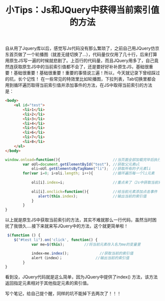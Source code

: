 ﻿---
title: 小Tips：Js和JQuery中获得当前索引值的方法
tags: JavaScript
categories: JavaScript
---

自从用了Jquery库以后，感觉写Js代码没有那么繁琐了，之前自己用JQuery仿京东首页做了一个轮播图（就差无缝切换了...），代码量仅仅用了几十行，后来打算用原生JS写一遍的时候就悲剧了。<!--more-->上百行的代码量，而且JQuery用多了，自己竟然连获取原生JS中的当前索引值都不会了，还是要好好补补原生JS，基础很重要！基础很重要！基础很重要！重要的事情说三遍！所以，今天就记录下曾经踩过的坑，长个记性！
在一些常见的特效里比如轮播图，下拉列表，Tab切换里都会用到循环遍历取得当前索引值并添加事件的方法，在JS中取得当前索引的方法是：
``` HTML
<body>
    <ul id="test">
        <li>1</li>
        <li>2</li>
        <li>3</li>
        <li>4</li>
        <li>5</li>
        <li>6</li>
        <li>7</li>
        <li>8</li>
    </ul>
</body>
```

``` JavaScript
window.onload=function(){                        //当页面全部加载完毕后执行
        var oUl=document.getElementById("test"), //获取父元素ul
            oli=oUl.getElementsByTagName("li");  //获取所有的子元素li
        for(var i=0; i<oli.length; i++){         //循环遍历每一个li元素
                                                
            oli[i].index=i;                      //重点来了（Js中获取当前索引值的方法）
            
            oli[i].onclick=function(){           //给当前元素添加点击事件
               alert(this.index);                //输出当前的索引值
            }
        }
}


```

以上就是原生JS中获取当前索引的方法，其实不难就那么一行代码，虽然当时困扰了我很久....接下来就来写JQuery中的方法，这个就更简单啦！

``` JavaScript
 $(function () {
    $("#test li").on('click', function() {
			var me=$(this);         //将当前元素存入名为me的变量里

			index=me.index();              //获取当前的索引值
			alert（index）；               //输出当前的索引值
        }
}
```

看到没，JQuery代码就是这么简单，因为JQuery中提供了index() 方法，该方法返回指定元素相对于其他指定元素的索引值。

写个笔记，给自己提个醒，同样的坑不能掉下去两次了！！！





